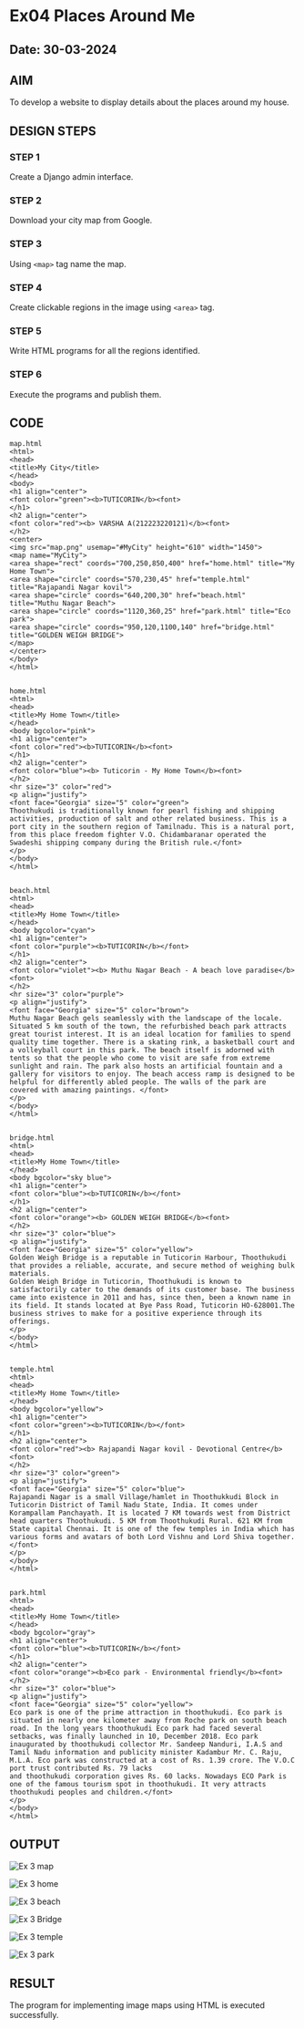 # Ex04 Places Around Me
## Date: 30-03-2024

## AIM
To develop a website to display details about the places around my house.

## DESIGN STEPS

### STEP 1
Create a Django admin interface.

### STEP 2
Download your city map from Google.

### STEP 3
Using ```<map>``` tag name the map.

### STEP 4
Create clickable regions in the image using ```<area>``` tag.

### STEP 5
Write HTML programs for all the regions identified.

### STEP 6
Execute the programs and publish them.

## CODE
~~~
map.html
<html>
<head>
<title>My City</title>
</head>
<body>
<h1 align="center">
<font color="green"><b>TUTICORIN</b><font>
</h1>
<h2 align="center">
<font color="red"><b> VARSHA A(212223220121)</b><font>
</h2>
<center>
<img src="map.png" usemap="#MyCity" height="610" width="1450">
<map name="MyCity">
<area shape="rect" coords="700,250,850,400" href="home.html" title="My Home Town">
<area shape="circle" coords="570,230,45" href="temple.html" title="Rajapandi Nagar kovil">
<area shape="circle" coords="640,200,30" href="beach.html" title="Muthu Nagar Beach">
<area shape="circle" coords="1120,360,25" href="park.html" title="Eco park">
<area shape="circle" coords="950,120,1100,140" href="bridge.html" title="GOLDEN WEIGH BRIDGE">
</map>
</center>
</body>
</html>


home.html
<html>
<head>
<title>My Home Town</title>
</head>
<body bgcolor="pink">
<h1 align="center">
<font color="red"><b>TUTICORIN</b><font>
</h1>
<h2 align="center">
<font color="blue"><b> Tuticorin - My Home Town</b><font>
</h2>
<hr size="3" color="red">
<p align="justify">
<font face="Georgia" size="5" color="green">
Thoothukudi is traditionally known for pearl fishing and shipping activities, production of salt and other related business. This is a port city in the southern region of Tamilnadu. This is a natural port, from this place freedom fighter V.O. Chidambaranar operated the Swadeshi shipping company during the British rule.</font>
</p>
</body>
</html>


beach.html
<html>
<head>
<title>My Home Town</title>
</head>
<body bgcolor="cyan">
<h1 align="center">
<font color="purple"><b>TUTICORIN</b></font>
</h1>
<h2 align="center">
<font color="violet"><b> Muthu Nagar Beach - A beach love paradise</b><font>
</h2>
<hr size="3" color="purple">
<p align="justify">
<font face="Georgia" size="5" color="brown">
Muthu Nagar Beach gels seamlessly with the landscape of the locale. Situated 5 km south of the town, the refurbished beach park attracts great tourist interest. It is an ideal location for families to spend quality time together. There is a skating rink, a basketball court and a volleyball court in this park. The beach itself is adorned with tents so that the people who come to visit are safe from extreme sunlight and rain. The park also hosts an artificial fountain and a gallery for visitors to enjoy. The beach access ramp is designed to be helpful for differently abled people. The walls of the park are covered with amazing paintings. </font>
</p>
</body>
</html>


bridge.html
<html>
<head>
<title>My Home Town</title>
</head>
<body bgcolor="sky blue">
<h1 align="center">
<font color="blue"><b>TUTICORIN</b></font>
</h1>
<h2 align="center">
<font color="orange"><b> GOLDEN WEIGH BRIDGE</b><font>
</h2>
<hr size="3" color="blue">
<p align="justify">
<font face="Georgia" size="5" color="yellow">
Golden Weigh Bridge is a reputable in Tuticorin Harbour, Thoothukudi that provides a reliable, accurate, and secure method of weighing bulk materials.
Golden Weigh Bridge in Tuticorin, Thoothukudi is known to satisfactorily cater to the demands of its customer base. The business came into existence in 2011 and has, since then, been a known name in its field. It stands located at Bye Pass Road, Tuticorin HO-628001.The business strives to make for a positive experience through its offerings.
</p>
</body>
</html>


temple.html
<html>
<head>
<title>My Home Town</title>
</head>
<body bgcolor="yellow">
<h1 align="center">
<font color="green"><b>TUTICORIN</b></font>
</h1>
<h2 align="center">
<font color="red"><b> Rajapandi Nagar kovil - Devotional Centre</b><font>
</h2>
<hr size="3" color="green">
<p align="justify">
<font face="Georgia" size="5" color="blue">
Rajapandi Nagar is a small Village/hamlet in Thoothukkudi Block in Tuticorin District of Tamil Nadu State, India. It comes under Korampallam Panchayath. It is located 7 KM towards west from District head quarters Thoothukudi. 5 KM from Thoothukudi Rural. 621 KM from State capital Chennai. It is one of the few temples in India which has various forms and avatars of both Lord Vishnu and Lord Shiva together.</font>
</p>
</body>
</html>


park.html
<html>
<head>
<title>My Home Town</title>
</head>
<body bgcolor="gray">
<h1 align="center">
<font color="blue"><b>TUTICORIN</b></font>
</h1>
<h2 align="center">
<font color="orange"><b>Eco park - Environmental friendly</b><font>
</h2>
<hr size="3" color="blue">
<p align="justify">
<font face="Georgia" size="5" color="yellow">
Eco park is one of the prime attraction in thoothukudi. Eco park is situated in nearly one kilometer away from Roche park on south beach road. In the long years thoothukudi Eco park had faced several setbacks, was finally launched in 10, December 2018. Eco park inaugurated by thoothukudi collector Mr. Sandeep Nanduri, I.A.S and Tamil Nadu information and publicity minister Kadambur Mr. C. Raju, M.L.A. Eco park was constructed at a cost of Rs. 1.39 crore. The V.O.C port trust contributed Rs. 79 lacks
and thoothukudi corporation gives Rs. 60 lacks. Nowadays ECO Park is one of the famous tourism spot in thoothukudi. It very attracts thoothukudi peoples and children.</font>
</p>
</body>
</html>

~~~

## OUTPUT
![Ex 3 map](https://github.com/04Varsha/NearMe/assets/149035374/bafe6ce0-40ba-470d-b0bf-07c3bd4736e4)

![Ex 3 home](https://github.com/04Varsha/NearMe/assets/149035374/9536fe09-cc68-4478-b717-2f59f82d5710)

![Ex 3 beach](https://github.com/04Varsha/NearMe/assets/149035374/059f020e-4a77-4d4a-b82b-d3a1ac51222d)

![Ex 3 Bridge](https://github.com/04Varsha/NearMe/assets/149035374/cf3b0ec1-d91c-4030-b959-15319ef85440)

![Ex 3 temple](https://github.com/04Varsha/NearMe/assets/149035374/8337f465-7897-4906-a49f-79a4f54b6c3d)

![Ex 3 park](https://github.com/04Varsha/NearMe/assets/149035374/01609f32-bfa9-4658-a2eb-4de14b6e6809)


## RESULT
The program for implementing image maps using HTML is executed successfully.
